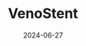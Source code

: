 ---  
layout: startup_page  
title: "VenoStent"  
id: "venostent.com"  
permalink: "/venostentvenostent.com06272024/"  
website: "https://www.venostent.com/"  
funding_round: "Series A"  
funding_amount: "$20M"  
investors: "Norwest Venture Partners, Good Growth Capital, IAG Capital Partners"  
about: "VenoStent, Inc. is a clinical-stage medical device company developing SelfWrap, a bioabsorbable perivascular wrap designed to improve the usability and durability of arteriovenous fistulas for hemodialysis patients. This device aims to address the high failure rate of AV fistulas, improving patient outcomes and quality of life."  
markets: "Medtech, Healthcare, Medical Device, Advanced Materials, Biotechnology, Life Science"  
hq: "Houston, Texas, United States"  
founded_year: "2017"  
linkedin: "https://www.linkedin.com/company/venostent"  
twitter: "https://twitter.com/venostent"  
instagram: ""  
facebook: ""  
crunchbase: "https://www.crunchbase.com/organization/venostent"  
pitchbook: "https://pitchbook.com/profiles/company/186818-59"  

date_display: "27-Jun-2024"  
date: "2024-06-27"

# SEO Optimization  
meta_title: "VenoStent - Series A Funding ($20M)"  
meta_description: "VenoStent, VenoStent, Inc. is a clinical-stage medical device company developing SelfWrap, a bioabsorbable perivascular wrap designed to improve the usability an..."  
meta_keywords: "VenoStent, Medtech, Healthcare, Medical Device, Advanced Materials, Biotechnology, Life Science, Series A funding"  
canonical_url: "https://startup.projectstartups.com/venostentvenostent.com06272024/"  
---